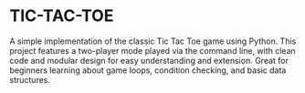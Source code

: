 # TIC-TAC-TOE
A simple implementation of the classic Tic Tac Toe game using Python. This project features a two-player mode played via the command line, with clean code and modular design for easy understanding and extension. Great for beginners learning about game loops, condition checking, and basic data structures.  
